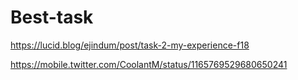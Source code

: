 # Best-task

https://lucid.blog/ejindum/post/task-2-my-experience-f18

https://mobile.twitter.com/CoolantM/status/1165769529680650241
